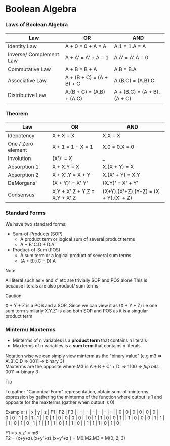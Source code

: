 # Boolean Algebra
### Laws of Boolean Algebra
| Law | OR | AND | 
| ------------ | ----------------- | ------------- | 
| Identity Law | A + 0 = 0 + A = A | A.1 = 1.A = A | 
| Inverse/ Complement Law | A + A' = A' + A = 1 | A.A' = A'.A = 0 | 
| Commutative Law | A + B = B + A | A.B = B.A | 
| Associative Law | A + (B + C) = (A + B) + C | A.(B.C) = (A.B).C | 
| Distributive Law | A.(B + C) = (A.B) + (A.C) | A + (B.C) = (A + B).(A + C) | 

### Theorem 
| Law | OR | AND |  
| - | - | - |
| Idepotency | X + X = X | X.X = X | 
| One / Zero element | X + 1 = 1 + X = 1 | X.0 = 0.X = 0 | 
| Involution | (X')' = X | _ | 
| Absorption 1 | X + X.Y = X | X.(X + Y) = X |
| Absorption 2 | X + X'.Y = X + Y | X.(X' + Y) = X.Y |
| DeMorgans' | (X + Y)' = X'.Y' | (X.Y)' = X' + Y' |
| Consensus | X.Y + X'.Z + Y.Z = X.Y + X'.Z | (X+Y).(X'+Z).(Y+Z) = (X + Y).(X' + Z) | 

### Standard Forms
We have two standard forms:
* Sum-of-Products (SOP)
    * A product term or logical sum of several product terms
    * A + B'.C.D + D.A
* Product-of-Sum (POS)
    * A sum term or a logical product of several sum terms
    * (A + B).(C + D).A

> [!NOTE]
> All literal such as x and x' etc are trivially SOP and POS alone
> This is because literals are also product/ sum terms

> [!CAUTION]
> X + Y + Z is a POS and a SOP. Since we can view it as (X + Y + Z) i.e one sum term
> similarly X.Y.Z' is also both SOP and POS as it is a singular product term

### Minterm/ Maxterms
* Minterms of n variables is a **product term** that contains n literals
* Maxterms of n variables is a **sum term** that contains n literals

Notation wise we can simply view minterm as the "binary value" (e.g m3 => A'.B'.C.D => 0011 => binary 3) <br>
Maxterms are the opposite where M3 is A + B + C' + D' => 1100 => *flip bits* 0011 => binary 3 

> [!TIP]
> To gather "Canonical Form" representation, obtain sum-of-minterms expression by gathering the minterms of the function where output is 1 and opposite for the maxterms (gather when output is 0)

Example :)
| x | y | z | F1 | F2 | F3 | 
| - | - | - | - | - | - |
| 0 | 0 | 0 | 0 | 0 | 0 | 
| 0 | 0 | 1 | 0 | 1 | 1 | 
| 0 | 1 | 0 | 0 | 0 | 0 | 
| 0 | 1 | 1 | 0 | 0 | 1 | 
| 1 | 0 | 0 | 0 | 1 | 1 |
| 1 | 0 | 1 | 0 | 1 | 1 | 
| 1 | 1 | 0 | 1 | 1 | 0 |
| 1 | 1 | 1 | 0 | 1 | 0 |

F1 = x.y.z' = m6 <br> 
F2 = (x+y+z).(x+y'+z).(x+y'+z') = M0.M2.M3 = M(0, 2, 3)
